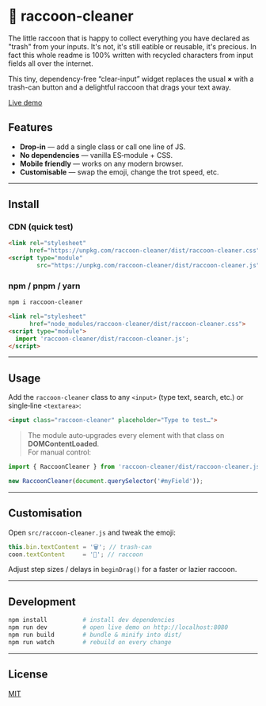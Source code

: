 # 🦝  raccoon-cleaner
The little raccoon that is happy to collect everything you have declared as "trash" from your inputs.
It's not, it's still eatible or reusable, it's precious.
In fact this whole readme is 100% written with recycled characters from input fields all over the internet.

This tiny, dependency-free “clear-input” widget replaces the usual **×** with a
trash-can button and a delightful raccoon that drags your text away.

[Live demo](https://jaquoh.github.io/raccoon-cleaner/demo/)

## Features
* **Drop‑in** — add a single class or call one line of JS.  
* **No dependencies** — vanilla ES‑module + CSS.  
* **Mobile friendly** — works on any modern browser.  
* **Customisable** — swap the emoji, change the trot speed, etc.

---

## Install

### CDN (quick test)

```html
<link rel="stylesheet"
      href="https://unpkg.com/raccoon-cleaner/dist/raccoon-cleaner.css">
<script type="module"
        src="https://unpkg.com/raccoon-cleaner/dist/raccoon-cleaner.js"></script>
```

### npm / pnpm / yarn

```bash
npm i raccoon-cleaner
```

```html
<link rel="stylesheet"
      href="node_modules/raccoon-cleaner/dist/raccoon-cleaner.css">
<script type="module">
  import 'raccoon-cleaner/dist/raccoon-cleaner.js';
</script>
```

---

## Usage

Add the `raccoon-cleaner` class to any `<input>` (type text, search, etc.) or  
single‑line `<textarea>`:

```html
<input class="raccoon-cleaner" placeholder="Type to test…">
```

> The module auto‑upgrades every element with that class on **DOMContentLoaded**.  
> For manual control:

```js
import { RaccoonCleaner } from 'raccoon-cleaner/dist/raccoon-cleaner.js';

new RaccoonCleaner(document.querySelector('#myField'));
```

---

## Customisation

Open `src/raccoon-cleaner.js` and tweak the emoji:

```js
this.bin.textContent = '🗑️'; // trash‑can
coon.textContent     = '🦝'; // raccoon
```

Adjust step sizes / delays in `beginDrag()` for a faster or lazier raccoon.

---

## Development

```bash
npm install          # install dev dependencies
npm run dev          # open live demo on http://localhost:8080
npm run build        # bundle & minify into dist/
npm run watch        # rebuild on every change
```

---

## License

[MIT](LICENSE)